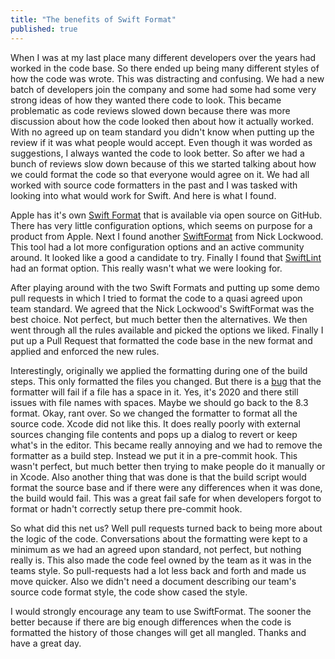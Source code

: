 ```yaml
---
title: "The benefits of Swift Format"
published: true
---
```


When I was at my last place many different developers over the years had worked in the code base. So there ended up being many different styles of how the code was wrote. This was distracting and confusing. We had a new batch of developers join the company and some had some had some very strong ideas of how they wanted there code to look. This became problematic as code reviews slowed down because there was more discussion about how the code looked then about how it actually worked. With no agreed up on team standard you didn't know when putting up the review if it was what people would accept. Even though it was worded as suggestions, I always wanted the code to look better. So after we had a bunch of reviews slow down because of this we started talking about how we could format the code so that everyone would agree on it. We had all worked with source code formatters in the past and I was tasked with looking into what would work for Swift. And here is what I found.

Apple has it's own [Swift Format](https://github.com/apple/swift-format) that is available via open source on GitHub. There has very little configuration options, which seems on purpose for a product from Apple. Next I found another [SwiftFormat](https://github.com/nicklockwood/SwiftFormat) from Nick Lockwood. This tool had a lot more configuration options and an active community around. It looked like a good a candidate to try. Finally I found that [SwiftLint](https://github.com/realm/SwiftLint) had an format option. This really wasn't what we were looking for.

After playing around with the two Swift Formats and putting up some demo pull requests in which I tried to format the code to a quasi agreed upon team standard. We agreed that the Nick Lockwood's SwiftFormat was the best choice. Not perfect, but much better then the alternatives. We then went through all the rules available and picked the options we liked. Finally I put up a Pull Request that formatted the code base in the new format and applied and enforced the new rules.

Interestingly, originally we applied the formatting during one of the build steps. This only formatted the files you changed. But there is a [bug](https://github.com/nicklockwood/SwiftFormat/issues/551) that the formatter will fail if a file has a space in it. Yes, it's 2020 and there still issues with file names with spaces. Maybe we should go back to the 8.3 format. Okay, rant over. So we changed the formatter to format all the source code. Xcode did not like this. It does really poorly with external sources changing file contents and pops up a dialog to revert or keep what's in the editor. This became really annoying and we had to remove the formatter as a build step. Instead we put it in a pre-commit hook. This wasn't perfect, but much better then trying to make people do it manually or in Xcode. Also another thing that was done is that the build script would format the source base and if there were any differences when it was done, the build would fail. This was a great fail safe for when developers forgot to format or hadn't correctly setup there pre-commit hook.

So what did this net us? Well pull requests turned back to being more about the logic of the code. Conversations about the formatting were kept to a minimum as we had an agreed upon standard, not perfect, but nothing really is. This also made the code feel owned by the team as it was in the teams style. So pull-requests had a lot less back and forth and made us move quicker. Also we didn't need a document describing our team's source code format style, the code show cased the style.

I would strongly encourage any team to use SwiftFormat. The sooner the better because if there are big enough differences when the code is formatted the history of those changes will get all mangled. Thanks and have a great day.
